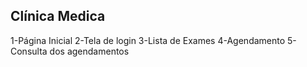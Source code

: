 Clínica Medica
-----------------------
1-Página Inicial
2-Tela de login
3-Lista de Exames
4-Agendamento
5- Consulta dos agendamentos
